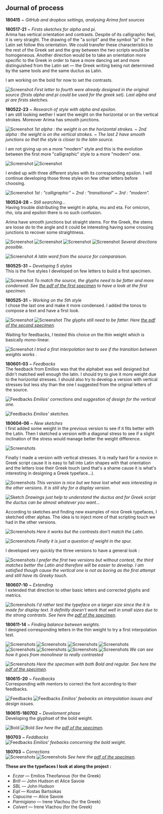 ## Journal of process

**180415** ~ *GitHub and dropbox settings, analysing Arima font sources*

**180517-21** ~ *Firsts sketches for alpha and pi.* <br/>
Arima has vertical orientation and contrasts. Despite of its calligraphic feel, it is very straight. The drawing of the "a script" and the symbol "pi" in the Latin set follow this orientation. We could transfer these characteristics to the rest of the Greek set and the gray between the two scripts would be homogeneous. Another direction would be to take an orientation more specific to the Greek in order to have a more dancing set and more distinguished from the Latin set — the Greek writing being not determined by the same tools and the same ductus as Latin.

I am working on the bold for now to set the contrasts.

![Screenshot](03_SCREENSHOTS/2018-05-21_2.png)
*First letter to fourth were already designed in the original source (firsts alpha and pi could be used for the greek set). Last alpha and pi are firsts sketches.*

**180522-23** ~ *Research of style with alpha and epsilon.* <br/>
I am still looking wether I want the weight on the horizontal or on the vertical strokes. Moreover Arima has smooth junctions.

![Screenshot](03_SCREENSHOTS/2018-05-23_7.png)
*1st alpha : the weight is on the horizontal strokes. ~ 2nd alpha : the weight is on the vertical strokes. ~ The last 2 have smooth junctions so that the style is closer to the latin source.*

I am not giving up on a more "modern" style and this is the evolution between the first more "calligraphic" style to a more "modern" one.

![Screenshot](03_SCREENSHOTS/2018-05-23_5.png)
![Screenshot](03_SCREENSHOTS/2018-05-23_5-2.png)

I ended up with three different styles with its corresponding epsilon. I will continue developing those three styles on few other letters before choosing.

![Screenshot](03_SCREENSHOTS/2018-05-23_6.png)
*1st : "calligraphic" ~ 2nd : "transitional" ~ 3rd : "modern".*

**180524-28** ~ *Still searching…* <br/>
Having trouble distributing the weight in alpha, mu and eta. For omicron, rho, iota and epsilon there is no such confusion.

Arima have smooth junctions but straight stems. For the Greek, the stems are loose do to the angle and it could be interesting having some crossing junctions to recover some straightness.

![Screenshot](03_SCREENSHOTS/2018-05-28_1.png)
![Screenshot](03_SCREENSHOTS/2018-05-28_2.png)
![Screenshot](03_SCREENSHOTS/2018-05-28_3.png)
![Screenshot](03_SCREENSHOTS/2018-05-28_4.png)
*Several directions possible.*

![Screenshot](03_SCREENSHOTS/2018-05-28_5.png)
*A latin word from the source for comparaison.*

**180525-31** ~ *Developing 5 styles* <br/>
This is the five styles I developed on few letters to build a first specimen.

![Screenshot](03_SCREENSHOTS/2018-05-31.png)
*To match the source, the glyphs need to be fatter and more condensed. See [the pdf of the first specimen](https://github.com/eellak/gsoc2018-arimamadurai/blob/master/00_PROCESS/04_PDF/180529-specimen.pdf) to have a look at the first specimen.*

**180525-31** ~ *Working on the 5th style*<br/>
I chose the last one and make it more condensed. I added the tonos to compose a text and have a first look.

![Screenshot](03_SCREENSHOTS/2018-06-01_1.png)
![Screenshot](03_SCREENSHOTS/2018-06-01_2.png)
*The glyphs still need to be fatter. Here [the pdf of the second specimen](https://github.com/eellak/gsoc2018-arimamadurai/blob/master/00_PROCESS/04_PDF/180601-specimen-ss04.pdf).*

Waiting for feedbacks, I tested this choice on the thin weight which is basically mono-linear.

![Screenshot](03_SCREENSHOTS/2018-06-01_3.png)
*I tried a first interpolation test to see if the transition between weights works .*

**180601-03** ~ *Feedbacks*<br/>
The feedback from Emilios was that the alphabet was well designed but didn't matched well enough the latin. I should try to give it more weight due to the horizontal stresses. I should also try to develop a version with vertical stresses but less shy than the one I suggested from the original letters of the source.

![Feedbacks](05_FEEDBACKS/180604/180604_feedbacks_Emilios.JPG)
*Emilios' corrections and suggestion of design for the vertical one.*

![Feedbacks](05_FEEDBACKS/180604/IMG_1443.JPG)
*Emilios' sketches.*

**180604-06** ~ *New sketches*<br/>
I first added some weight in the previous version to see if it fits better with the Latin. Then I sketched a version with a diagonal stress to see if a slight inclination of the stress would manage better the weight difference.

![Screenshots](03_SCREENSHOTS/2018-06-06_1.png)

Finally I made a version with vertical stresses. It is really hard for a novice in Greek script cause it is easy to fall into Latin shapes with that orientation and the letters lose their Greek touch (and that's a shame cause it is what's interesting in designing a Greek typeface…).

![Screenshots](03_SCREENSHOTS/2018-06-05.png)
*This version is nice but we have lost what was interesting in the other versions. It is still shy for a display version.*

![Sketch](06_SKETCHES/180606.png)
*Drawings just help to understand the ductus and for Greek script the ductus can be almost whatever you want…*

According to sketches and finding new examples of nice Greek typefaces, I sketched other alphas. The idea is to inject more of that scripting touch we had in the other versions.

![Screenshots](03_SCREENSHOTS/2018-06-06_2.png)
*Here it works but the contrasts don't match the Latin.*

![Screenshots](03_SCREENSHOTS/2018-06-06_3.png)
*Finally it is just a question of weight in the spur.*

I developed very quickly the three versions to have a general look :

![Screenshots](03_SCREENSHOTS/2018-06-06_4.png)
*I prefer the first two versions but without contest, the third matches better the Latin and therefore will be easier to develop. I am satisfied though cause the vertical one is not as boring as the first attempt and still have its Greeky touch.*

**180607-10** ~ *Extending*<br/>
I extended that direction to other basic letters and corrected glyphs and metrics.

![Screenshots](03_SCREENSHOTS/2018-06-11_1.png)
*I'd rather test the typeface on a larger size since the it is made for display text. It definitly doesn't work that well in small sizes due to the strong contrasts. See here the [pdf of the specimen](https://github.com/eellak/gsoc2018-arimamadurai/blob/master/00_PROCESS/04_PDF/180611-specimen.pdf).*

**180611-14** ~ *Finding balance between weights.*<br/>
I designed corresponding letters in the thin weight to try a first interpolation test.

![Screenshots](03_SCREENSHOTS/2018-06-14_1.png)
![Screenshots](03_SCREENSHOTS/2018-06-14_2.png)
![Screenshots](03_SCREENSHOTS/2018-06-14_3.png)
![Screenshots](03_SCREENSHOTS/2018-06-14_4.png)
![Screenshots](03_SCREENSHOTS/2018-06-14_5.png)
![Screenshots](03_SCREENSHOTS/2018-06-14_6.png)
![Screenshots](03_SCREENSHOTS/2018-06-14_7.png)
![Screenshots](03_SCREENSHOTS/2018-06-14_8.png)
*We can see how it goes from monolinear to really contrasted*

![Screenshots](03_SCREENSHOTS/2018-06-14_9.png)
*Here the specimen with both Bold and regular. See here the [pdf of the specimen](https://github.com/eellak/gsoc2018-arimamadurai/blob/master/00_PROCESS/04_PDF/180614-specimen.pdf).*

**180615-20** ~ *Feedbacks*<br/>
Corresponding with mentors to correct the font according to their feedbacks.

![Feedbacks](05_FEEDBACKS/180619/180619_feedback-Emilios_a.JPG)
![Feedbacks](05_FEEDBACKS/180619/180619_feedback-Emilios_b.JPG)
*Emilios' feebacks on interpolation issues and design issues.*

**180615-180702** ~ *Develoment phase*<br/>
Developing the glyphset of the bold weight.

![Bold](03_SCREENSHOTS/2018-07-02_2.png)
![Bold](03_SCREENSHOTS/2018-07-02_1.png)
*See here the [pdf of the specimen](https://github.com/eellak/gsoc2018-arimamadurai/blob/master/00_PROCESS/04_PDF/180702-specimen.pdf).*

**180703** ~ *Feddbacks*<br/>
![Feedbacks](05_FEEDBACKS/180703/180703_feedbacks-Emilios.JPG)
*Emilios' feebacks concerning the bold weight.*

**180703** ~ *Corrections*<br/>
![Screenshots](03_SCREENSHOTS/2018-07-09_1.png)
![Screenshots](03_SCREENSHOTS/2018-07-09_2.png)
*See here the [pdf of the specimen](https://github.com/eellak/gsoc2018-arimamadurai/blob/master/00_PROCESS/04_PDF/180709-specimen.pdf).*


**These are the typefaces I look at along the project :**

* *Eczar* — Emilios Theofanous (for the Greek)
* *Brill* — John Hudson et Alice Savoie
* *SBL* — John Hudson
* *Eqil* — Kostas Bartsokas
* *Capucine* — Alice Savoie
* *Parmigiano* — Irene Vlachou (for the Greek)
* *Colvert* — Irene Vlachou (for the Greek)
